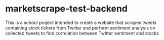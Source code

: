 # marketscrape-test-backend
This is a school project intended to create a website that scrapes tweets containing stock tickers from Twitter and perform sentiment analysis on collected tweets to find correlation between Twitter sentiment and stocks

